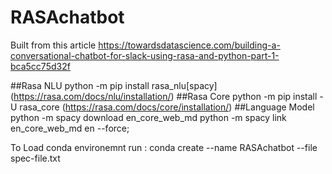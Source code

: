 # RASAchatbot

Built from this article 
https://towardsdatascience.com/building-a-conversational-chatbot-for-slack-using-rasa-and-python-part-1-bca5cc75d32f

##Rasa NLU
python -m pip install rasa_nlu[spacy] (https://rasa.com/docs/nlu/installation/)
##Rasa Core
python -m pip install -U rasa_core
(https://rasa.com/docs/core/installation/)
##Language Model
python -m spacy download en_core_web_md
python -m spacy link en_core_web_md en --force;

To Load conda environemnt run :
conda create --name RASAchatbot --file spec-file.txt